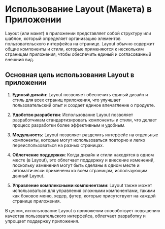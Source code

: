 # Использование Layout (Макета) в Приложении

Layout (или макет) в приложении представляет собой структуру или шаблон, который определяет организацию элементов пользовательского интерфейса на странице. Layout обычно содержит общие компоненты и стили, которые применяются к нескольким страницам приложения, чтобы обеспечить единый и согласованный внешний вид.

## Основная цель использования Layout в приложении

1. **Единый дизайн**: Layout позволяет обеспечить единый дизайн и стиль для всех страниц приложения, что улучшает пользовательский опыт и создает единое впечатление о продукте.

2. **Удобство разработки**: Использование Layout позволяет разработчикам стандартизировать компоненты и стили, что делает процесс разработки более эффективным и удобным.

3. **Модульность**: Layout позволяет разделить интерфейс на отдельные компоненты, которые могут использоваться повторно и легко переиспользоваться на разных страницах.

4. **Облегчение поддержки**: Когда дизайн и стили находятся в одном месте (в Layout), это облегчает поддержку и внесение изменений, поскольку изменения могут быть сделаны в одном месте и автоматически применены ко всем страницам, использующим данный Layout.

5. **Управление комплексными компонентами**: Layout также может использоваться для управления сложными компонентами, такими как боковое меню, хедер, футер, которые присутствуют на каждой странице приложения.

В целом, использование Layout в приложении способствует повышению качества пользовательского интерфейса, облегчает разработку и упрощает поддержку приложения.
